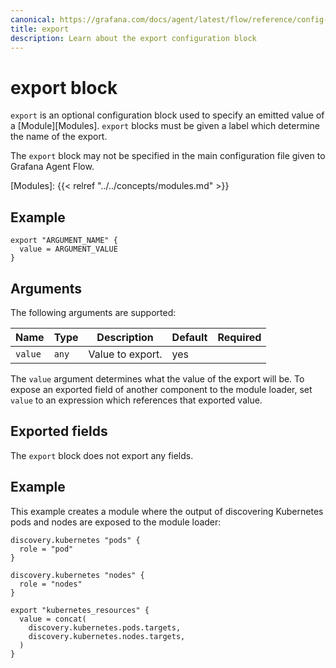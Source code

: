 ```yaml
---
canonical: https://grafana.com/docs/agent/latest/flow/reference/config-blocks/export/
title: export
description: Learn about the export configuration block
---
```


# export block

`export` is an optional configuration block used to specify an emitted value of
a [Module][Modules]. `export` blocks must be given a label which determine the
name of the export.

The `export` block may not be specified in the main configuration file given
to Grafana Agent Flow.

[Modules]: {{< relref "../../concepts/modules.md" >}}

## Example

```river
export "ARGUMENT_NAME" {
  value = ARGUMENT_VALUE
}
```

## Arguments

The following arguments are supported:

Name | Type | Description | Default | Required
---- | ---- | ----------- | ------- | --------
`value` | `any` | Value to export. | yes

The `value` argument determines what the value of the export will be. To expose
an exported field of another component to the module loader, set `value` to an
expression which references that exported value.

## Exported fields

The `export` block does not export any fields.

## Example

This example creates a module where the output of discovering Kubernetes pods
and nodes are exposed to the module loader:

```river
discovery.kubernetes "pods" {
  role = "pod"
}

discovery.kubernetes "nodes" {
  role = "nodes"
}

export "kubernetes_resources" {
  value = concat(
    discovery.kubernetes.pods.targets,
    discovery.kubernetes.nodes.targets,
  )
}
```
